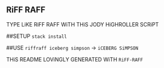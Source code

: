 RiFF RAFF
----

TYPE LiKE RiFF RAFF WiTH THiS JODY HiGHROLLER SCRiPT

##SETUP
`stack install`

##USE
`riffraff iceberg simpson` -> `iCEBERG SiMPSON`

THiS README LOViNGLY GENERATED WiTH `RiFF-RAFF`
